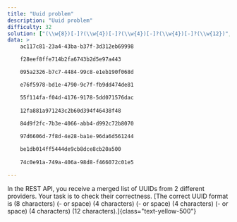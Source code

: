 ```yaml
---
title: "Uuid problem"
description: "Uuid problem"
difficulty: 32
solution: ["(\\w{8})[-]?(\\w{4})[-]?(\\w{4})[-]?(\\w{4})[-]?(\\w{12})", "g"]
data: >
    ac117c81-23a4-43ba-b37f-3d312eb69998

    f28eef8ffe714b2fa6743b2d5e97a443

    095a2326-b7c7-4484-99c8-e1eb190f068d

    e76f5978-bd1e-4790-9c7f-fb9dd474de81

    55f114fa-f04d-4176-9178-5dd071576dac
    
    12fa881a971243c2b60d394f46438f48
    
    84d9f2fc-7b3e-4066-abb4-d992c72b8070

    97d6606d-7f8d-4e28-ba1e-96da6d561244

    be1db014ff5444de9cb8dce8cb20a500
    
    74c0e91a-749a-406a-98d8-f466072c01e5

---
```


In the REST API, you receive a merged list of UUIDs from 2 different providers. Your task is to check their correctness. [The correct UUID format is (8 characters) (- or space) (4 characters) (- or space) (4 characters) (- or space) (4 characters) (12 characters).]{class="text-yellow-500"}